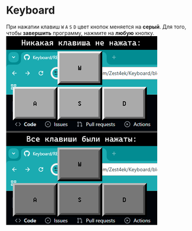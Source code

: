 # Keyboard
При нажатии клавиш `W` `A` `S` `D` цвет кнопок меняется на **серый**.
Для того, чтобы **завершить** программу, нажмите на **любую** кнопку.
![](image.png?raw=true)
